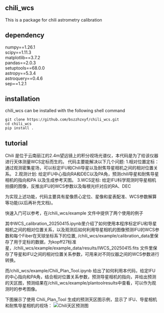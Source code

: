 ## chili_wcs

This is a package for chili astrometry calibration

## dependency
numpy==1.26.1\
scipy==1.11.3\
matplotlib==3.7.2\
pandas==2.0.3\
setuptools==68.0.0\
astropy==5.3.4\
astroquery==0.4.6\
sep==1.2.1

## installation
chili_wcs can be installed with the following shell command

```shell
git clone https://github.com/bszzhzxyf/chili_wcs.git
cd chili_wcs
pip install .
```
## tutorial
Chili 是位于云南丽江的2.4m望远镜上的积分视场光谱仪，本代码是为了给该仪器进行天体测量WCS定标而生的。
代码主要能解决以下几个问题:
1.相对位置定标：通过观测密集星场，可以标定IFU和Chili导星以及耐焦导星相机之间的相对位置关系。
2.观测计划: 给定IFU中心指向RA和DEC以及PA角，预测chili导星和耐焦导星相机的指向和PA 以及生成参考天图。
3.WCS定标: 给定IFU科学观测时导星相机拍摄的图像，反推出IFU的WCS参数以及每根光纤对应的RA、DEC

为实现上述功能，代码主要具有星像质心定位、星像和星表配准、WCS参数解算等功能(以后再补充文档)。

快速入门可以参考，在/chili_wcs/example 文件中提供了两个使用的例子

其中WCS_calibration_20250415.ipynb里介绍了如何使用本程序标定IFU和导星相机之间的相对位置关系，以及观测后如何利用导星相机的图像预测IFU的WCS参数和每个Fiber在天球坐标系下的位置, /chili_wcs/example/calibration_data里保存了用于定标的数据，为kopff27标准星，/chili_wcs/example/example_data/results/IWCS_20250415.fits 文件里保存了导星和IFU之间的相对位置关系参数，可用来对不同仪器之间的WCS参数进行转换。

而/chili_wcs/example/Chili_Plan_Tool.ipynb 给出了如何利用本代码，给定IFU的中心指向和PA角，结合相对位置关系参数，预测导星相机的指向，并给出预测的天区图，预测结果在/chili_wcs/example/plantoolresults中查看，可以作为观测时的参考图像。

下图展示了使用 Chili_Plan_Tool 生成的预测天区图示例，显示了 IFU、导星相机和耐焦导星相机的视场：
![Chili天区预测图](chili_wcs/example/plantoolresults/M1/ChiliSky.jpg)